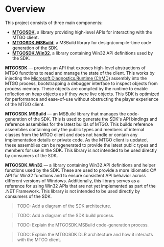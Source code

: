 # Overview

This project consists of three main components:

* [**MTGOSDK**](MTGOSDK), a library providing high-level APIs for interacting with the MTGO client.
* [**MTGOSDK.MSBuild**](MTGOSDK.MSBuild), a MSBuild library for design/compile-time code generation of the SDK.
* [**MTGOSDK.Win32**](MTGOSDK.Win32), a library containing Win32 API definitions used by the SDK.

**MTGOSDK** — provides an API that exposes high-level abstractions of MTGO functions to read and manage the state of the client. This works by injecting the [Microsoft.Diagnostics.Runtime (ClrMD)](https://github.com/microsoft/clrmd) assembly into the MTGO process, bootstrapping a debugger interface to inspect objects from process memory. These objects are compiled by the runtime to enable reflection on heap objects as if they were live objects. This SDK is optimized for performance and ease-of-use without obstructing the player experience of the MTGO client.

**MTGOSDK.MSBuild** — an MSBuild library that manages the code-generation of the SDK. This is used to generate the SDK's API bindings and reference assemblies for the latest builds of MTGO. This builds reference assemblies containing only the public types and members of internal classes from the MTGO client and does not handle or contain any implementation details or private code. As the MTGO client is updated, these assemblies can be regenerated to provide the latest public types and members for use in the SDK. This library is not intended to be used directly by consumers of the SDK.

**MTGOSDK.Win32** — a library containing Win32 API definitions and helper functions used by the SDK. These are used to provide a more idiomatic C# API for Win32 functions and to ensure consistent API behavior across different versions of Windows. Additionally, this library serves as a reference for using Win32 APIs that are not yet implemented as part of the .NET Framework. This library is not intended to be used directly by consumers of the SDK.

> TODO: Add a diagram of the SDK architecture.

> TODO: Add a diagram of the SDK build process.

> TODO: Explain the MTGOSDK.MSBuild code-generation process.

> TODO: Explain the MTGOSDK DLR architecture and how it interacts with the MTGO client.
